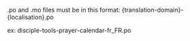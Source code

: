 .po and .mo files must be in this format:
{translation-domain}-{localisation}.po

ex:
disciple-tools-prayer-calendar-fr_FR.po
